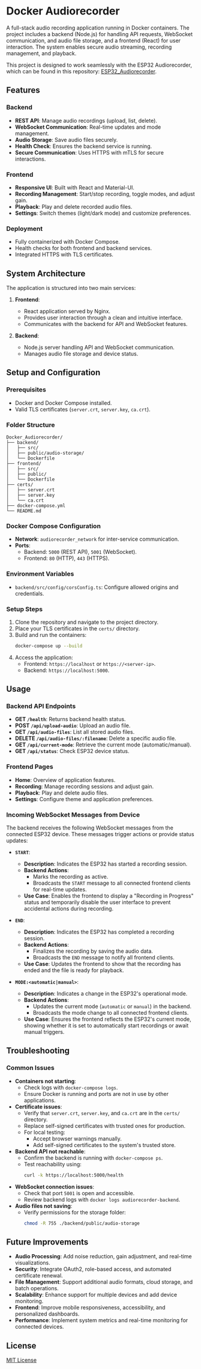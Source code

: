 # Docker Audiorecorder

A full-stack audio recording application running in Docker containers. The project includes a backend (Node.js) for handling API requests, WebSocket communication, and audio file storage, and a frontend (React) for user interaction. The system enables secure audio streaming, recording management, and playback.

This project is designed to work seamlessly with the ESP32 Audiorecorder, which can be found in this repository: [ESP32_Audiorecorder](https://github.com/PBergstrom90/ESP32_Audiorecorder).

## Features

### Backend
- **REST API**: Manage audio recordings (upload, list, delete).
- **WebSocket Communication**: Real-time updates and mode management.
- **Audio Storage**: Save audio files securely.
- **Health Check**: Ensures the backend service is running.
- **Secure Communication**: Uses HTTPS with mTLS for secure interactions.

### Frontend
- **Responsive UI**: Built with React and Material-UI.
- **Recording Management**: Start/stop recording, toggle modes, and adjust gain.
- **Playback**: Play and delete recorded audio files.
- **Settings**: Switch themes (light/dark mode) and customize preferences.

### Deployment
- Fully containerized with Docker Compose.
- Health checks for both frontend and backend services.
- Integrated HTTPS with TLS certificates.

## System Architecture

The application is structured into two main services:

1. **Frontend**:
   - React application served by Nginx.
   - Provides user interaction through a clean and intuitive interface.
   - Communicates with the backend for API and WebSocket features.

2. **Backend**:
   - Node.js server handling API and WebSocket communication.
   - Manages audio file storage and device status.

## Setup and Configuration

### Prerequisites
- Docker and Docker Compose installed.
- Valid TLS certificates (`server.crt`, `server.key`, `ca.crt`).

### Folder Structure
```
Docker_Audiorecorder/
├── backend/
│   ├── src/
│   ├── public/audio-storage/
│   └── Dockerfile
├── frontend/
│   ├── src/
│   ├── public/
│   └── Dockerfile
├── certs/
│   ├── server.crt
│   ├── server.key
│   └── ca.crt
├── docker-compose.yml
└── README.md
```

### Docker Compose Configuration
- **Network**: `audiorecorder_network` for inter-service communication.
- **Ports**:
  - Backend: `5000` (REST API), `5001` (WebSocket).
  - Frontend: `80` (HTTP), `443` (HTTPS).

### Environment Variables
- `backend/src/config/corsConfig.ts`: Configure allowed origins and credentials.

### Setup Steps
1. Clone the repository and navigate to the project directory.
2. Place your TLS certificates in the `certs/` directory.
3. Build and run the containers:
   ```bash
   docker-compose up --build
   ```
4. Access the application:
   - Frontend: `https://localhost` or `https://<server-ip>`.
   - Backend: `https://localhost:5000`.

## Usage

### Backend API Endpoints
- **GET `/health`**: Returns backend health status.
- **POST `/api/upload-audio`**: Upload an audio file.
- **GET `/api/audio-files`**: List all stored audio files.
- **DELETE `/api/audio-files/:filename`**: Delete a specific audio file.
- **GET `/api/current-mode`**: Retrieve the current mode (automatic/manual).
- **GET `/api/status`**: Check ESP32 device status.

### Frontend Pages
- **Home**: Overview of application features.
- **Recording**: Manage recording sessions and adjust gain.
- **Playback**: Play and delete audio files.
- **Settings**: Configure theme and application preferences.

### Incoming WebSocket Messages from Device

The backend receives the following WebSocket messages from the connected ESP32 device. These messages trigger actions or provide status updates:

- **`START`**: 
  - **Description**: Indicates the ESP32 has started a recording session.
  - **Backend Actions**: 
    - Marks the recording as active.
    - Broadcasts the `START` message to all connected frontend clients for real-time updates.
  - **Use Case**: Enables the frontend to display a "Recording in Progress" status and temporarily disable the user interface to prevent accidental actions during recording.

- **`END`**: 
  - **Description**: Indicates the ESP32 has completed a recording session.
  - **Backend Actions**: 
    - Finalizes the recording by saving the audio data.
    - Broadcasts the `END` message to notify all frontend clients.
  - **Use Case**: Updates the frontend to show that the recording has ended and the file is ready for playback.

- **`MODE:<automatic|manual>`**: 
  - **Description**: Indicates a change in the ESP32's operational mode.
  - **Backend Actions**: 
    - Updates the current mode (`automatic` or `manual`) in the backend.
    - Broadcasts the mode change to all connected frontend clients.
  - **Use Case**: Ensures the frontend reflects the ESP32's current mode, showing whether it is set to automatically start recordings or await manual triggers.

## Troubleshooting

### Common Issues
- **Containers not starting**: 
  - Check logs with `docker-compose logs`.
  - Ensure Docker is running and ports are not in use by other applications.
- **Certificate issues**: 
  - Verify that `server.crt`, `server.key`, and `ca.crt` are in the `certs/` directory.
  - Replace self-signed certificates with trusted ones for production.
  - For local testing:
    - Accept browser warnings manually.
    - Add self-signed certificates to the system's trusted store.
- **Backend API not reachable**: 
  - Confirm the backend is running with `docker-compose ps`.
  - Test reachability using:
    ```bash
    curl -k https://localhost:5000/health
    ```
- **WebSocket connection issues**: 
  - Check that port `5001` is open and accessible.
  - Review backend logs with `docker logs audiorecorder-backend`.
- **Audio files not saving**: 
  - Verify permissions for the storage folder:
    ```bash
    chmod -R 755 ./backend/public/audio-storage
    ```

## Future Improvements

- **Audio Processing**: Add noise reduction, gain adjustment, and real-time visualizations.
- **Security**: Integrate OAuth2, role-based access, and automated certificate renewal.
- **File Management**: Support additional audio formats, cloud storage, and batch operations.
- **Scalability**: Enhance support for multiple devices and add device monitoring.
- **Frontend**: Improve mobile responsiveness, accessibility, and personalized dashboards.
- **Performance**: Implement system metrics and real-time monitoring for connected devices.

## License

[MIT License](LICENSE)